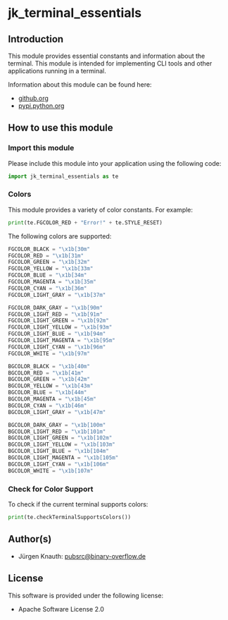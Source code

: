 jk_terminal_essentials
==========

Introduction
------------

This module provides essential constants and information about the terminal. This module is intended for implementing CLI tools and other applications running in a terminal.

Information about this module can be found here:

* [github.org](https://github.com/jkpubsrc/....)
* [pypi.python.org](https://pypi.python.org/pypi/jk_terminal_essentials)

How to use this module
----------------------

### Import this module

Please include this module into your application using the following code:

```python
import jk_terminal_essentials as te
```

### Colors

This module provides a variety of color constants. For example:

```python
print(te.FGCOLOR_RED + "Error!" + te.STYLE_RESET)
```

The following colors are supported:

```python
FGCOLOR_BLACK = "\x1b[30m"
FGCOLOR_RED = "\x1b[31m"
FGCOLOR_GREEN = "\x1b[32m"
FGCOLOR_YELLOW = "\x1b[33m"
FGCOLOR_BLUE = "\x1b[34m"
FGCOLOR_MAGENTA = "\x1b[35m"
FGCOLOR_CYAN = "\x1b[36m"
FGCOLOR_LIGHT_GRAY = "\x1b[37m"

FGCOLOR_DARK_GRAY = "\x1b[90m"
FGCOLOR_LIGHT_RED = "\x1b[91m"
FGCOLOR_LIGHT_GREEN = "\x1b[92m"
FGCOLOR_LIGHT_YELLOW = "\x1b[93m"
FGCOLOR_LIGHT_BLUE = "\x1b[94m"
FGCOLOR_LIGHT_MAGENTA = "\x1b[95m"
FGCOLOR_LIGHT_CYAN = "\x1b[96m"
FGCOLOR_WHITE = "\x1b[97m"

BGCOLOR_BLACK = "\x1b[40m"
BGCOLOR_RED = "\x1b[41m"
BGCOLOR_GREEN = "\x1b[42m"
BGCOLOR_YELLOW = "\x1b[43m"
BGCOLOR_BLUE = "\x1b[44m"
BGCOLOR_MAGENTA = "\x1b[45m"
BGCOLOR_CYAN = "\x1b[46m"
BGCOLOR_LIGHT_GRAY = "\x1b[47m"

BGCOLOR_DARK_GRAY = "\x1b[100m"
BGCOLOR_LIGHT_RED = "\x1b[101m"
BGCOLOR_LIGHT_GREEN = "\x1b[102m"
BGCOLOR_LIGHT_YELLOW = "\x1b[103m"
BGCOLOR_LIGHT_BLUE = "\x1b[104m"
BGCOLOR_LIGHT_MAGENTA = "\x1b[105m"
BGCOLOR_LIGHT_CYAN = "\x1b[106m"
BGCOLOR_WHITE = "\x1b[107m"
```

### Check for Color Support

To check if the current terminal supports colors:

```python
print(te.checkTerminalSupportsColors())
```

Author(s)
-------------------

* Jürgen Knauth: pubsrc@binary-overflow.de

License
-------

This software is provided under the following license:

* Apache Software License 2.0



